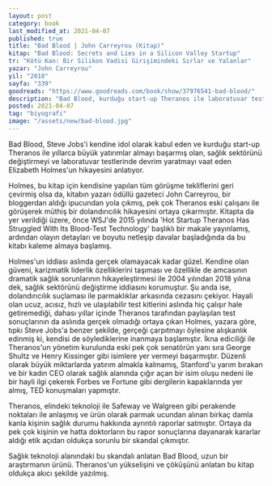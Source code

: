 ```yaml
---
layout: post
category: book
last_modified_at: 2021-04-07
published: true
title: "Bad Blood | John Carreyrou (Kitap)"
kitap: "Bad Blood: Secrets and Lies in a Silicon Valley Startup"
tr: "Kötü Kan: Bir Silikon Vadisi Girişimindeki Sırlar ve Yalanlar"
yazar: "John Carreyrou"
yil: "2018"
sayfa: "339"
goodreads: "https://www.goodreads.com/book/show/37976541-bad-blood/"
description: "Bad Blood, kurduğu start-up Theranos ile laboratuvar testlerinde devrim yaratmayı vaat eden Elizabeth Holmes'un hikayesini anlatıyor."
posted: 2021-04-07
tag: "biyografi"
image: "/assets/new/bad-blood.jpg"
---
```


Bad Blood, Steve Jobs'i kendine idol olarak kabul eden ve kurduğu start-up Theranos ile yıllarca büyük yatırımlar almayı başarmış olan, sağlık sektörünü değiştirmeyi ve laboratuvar testlerinde devrim yaratmayı vaat eden Elizabeth Holmes'un hikayesini anlatıyor.

Holmes, bu kitap için kendisine yapılan tüm görüşme tekliflerini geri çevirmiş olsa da, kitabın yazarı ödüllü gazeteci John Carreyrou, bir bloggerdan aldığı ipucundan yola çıkmış, pek çok Theranos eski çalışanı ile görüşerek müthiş bir dolandırıcılık hikayesini ortaya çıkarmıştır. Kitapta da yer verildiği üzere, önce WSJ'de 2015 yılında 'Hot Startup Theranos Has Struggled With Its Blood-Test Technology' başlıklı bir makale yayınlamış, ardından olayın detayları ve boyutu netleşip davalar başladığında da bu kitabı kaleme almaya başlamış.

Holmes'un iddiası aslında gerçek olamayacak kadar güzel. Kendine olan güveni, karizmatik liderlik özelliklerini taşıması ve özellikle de amcasının dramatik sağlık sorunlarının hikayeleştirmesi ile 2004 yılından 2018 yılına dek, sağlık sektörünü değiştirme iddiasını korumuştur. Şu anda ise, dolandırıcılık suçlaması ile parmaklıklar arkasında cezasını çekiyor. Hayali olan ucuz, acısız, hızlı ve ulaşılabilir test kitlerini aslında hiç çalışır hale getiremediği, dahası yıllar içinde Theranos tarafından paylaşılan test sonuçlarının da aslında gerçek olmadığı ortaya çıkan Holmes, yazara göre, tıpkı Steve Jobs'a benzer şekilde, gerçeği çarpıtmayı öylesine alışkanlık edinmiş ki, kendisi de söylediklerine inanmaya başlamıştır. İkna ediciliği ile Theranos'un yönetim kurulunda eski pek çok senatörün yanı sıra George Shultz ve Henry Kissinger gibi isimlere yer vermeyi başarmıştır. Düzenli olarak büyük miktarlarda yatırım almakla kalmamış, Stanford'u yarım bırakan ve bir kadın CEO olarak sağlık alanında çığır açan bir isim oluşu nedeni ile bir hayli ilgi çekerek Forbes ve Fortune gibi dergilerin kapaklarında yer almış, TED konuşmaları yapmıştır.

Theranos, elindeki teknoloji ile Safeway ve Walgreen gibi perakende noktaları ile anlaşmış ve ürün olarak parmak ucundan alınan birkaç damla kanla kişinin sağlık durumu hakkında ayrıntılı raporlar satmıştır. Ortaya da pek çok kişinin ve hatta doktorların bu rapor sonuçlarına dayanarak kararlar aldığı etik açıdan oldukça sorunlu bir skandal çıkmıştır.

Sağlık teknoloji alanındaki bu skandalı anlatan Bad Blood, uzun bir araştırmanın ürünü. Theranos'un yükselişini ve çöküşünü anlatan bu kitap oldukça akıcı şekilde yazılmış.
